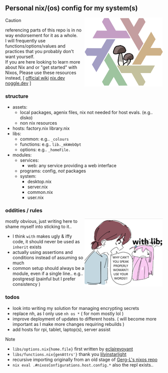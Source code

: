 <h2 align="left">Personal nix/(os) config for my system(s)</h2>
<img align="right" src="./assets/pridemushienix.png" width="250"/>

> [!CAUTION]
> referencing parts of this repo is in no way endorsement for it as a whole. <br>
> I will frequently use functions/options/values and practices that you probably don't want yourself. <br>
> If you are here looking to learn more about Nix and or "get started" with Nixos, Please use these resources instead, [ [official wiki](https://wiki.nixos.org/) [nix.dev](https://nix.dev/) [noggle.dev](https://noogle.dev/) ]

### structure
- assets:
    - local packages, agenix files, nix not needed for host evals. (e.g.. disko)
    - non nix resources
- hosts:
    factory.nix
    library.nix
- libs:
    - common: e.g.. `_colours`
    - functions: e.g.. `lib._mkWebOpt`
    - options: e.g.. `_homeFile.`
- modules:
    - services:
        - web: any service providing a web interface
    - programs: config, _not_ packages
    - system:
      - desktop.nix
      - server.nix
      - common.nix
      - user.nix

### oddities / rules
<img align="right" src="./assets/fuckwith.png" width="250"/>
mostly obvious, just writing here to shame myself into sticking to it..

- I think `with` makes ugly & iffy code, it should never be used as `inherit` exists
- actually using assertions and conditions instead of assuming so much
- common setup should always be a module, even if a single line.. e.g.. postgresql (painful but I prefer consistency )

### todos
- look into writing my solution for managing encrypting secrets
- replace nh, as I only use `nh os *` ( for nom mostly lol )
- improve deployment of updates to different hosts. ( will become more important as I make more changes requiring rebuilds )
- add hosts for rpi, tablet, laptop(s), server assist


> [!NOTE]
> - `libs/options.nix{home.file}` first written by [eclairevoyant](https://github.com/eclairevoyant)
> - `libs/functions.nix{genAttrs'}` thank you [lilyinstarlight](https://github.com/lilyinstarlight)
> - recursive importing originally from an old stage of [Gerg-L's nixos repo](https://github.com/Gerg-L/nixos)
> - `nix eval .#nixosConfigurations.host.config.*` also the repl exists..
